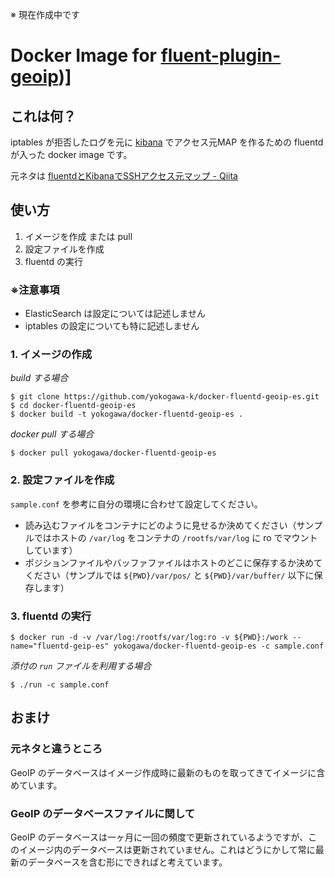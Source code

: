 ※ 現在作成中です

Docker Image for [fluent-plugin-geoip](https://github.com/y-ken/fluent-plugin-geoip))]
====

これは何？
----

iptables が拒否したログを元に [kibana](https://github.com/elasticsearch/kibana) でアクセス元MAP を作るための fluentd が入った docker image です。

元ネタは [fluentdとKibanaでSSHアクセス元マップ - Qiita](http://qiita.com/hiconyan/items/e847793a291760a7ac1d)

使い方
----

1. イメージを作成 または pull 
2. 設定ファイルを作成
3. fluentd の実行

### ※注意事項
- ElasticSearch は設定については記述しません
- iptables の設定についても特に記述しません


### 1. イメージの作成

*build する場合*

```console
$ git clone https://github.com/yokogawa-k/docker-fluentd-geoip-es.git
$ cd docker-fluentd-geoip-es
$ docker build -t yokogawa/docker-fluentd-geoip-es .
```

*docker pull する場合*

```console
$ docker pull yokogawa/docker-fluentd-geoip-es
```

### 2. 設定ファイルを作成

`sample.conf` を参考に自分の環境に合わせて設定してください。

- 読み込むファイルをコンテナにどのように見せるか決めてください（サンプルではホストの `/var/log` をコンテナの `/rootfs/var/log` に ro でマウントしています）
- ポジションファイルやバッファファイルはホストのどこに保存するか決めてください（サンプルでは `${PWD}/var/pos/` と `${PWD}/var/buffer/` 以下に保存します）

### 3. fluentd の実行

```console
$ docker run -d -v /var/log:/rootfs/var/log:ro -v ${PWD}:/work --name="fluentd-geip-es" yokogawa/docker-fluentd-geoip-es -c sample.conf
```

*添付の `run` ファイルを利用する場合*

```consle
$ ./run -c sample.conf
```

おまけ
----

### 元ネタと違うところ

GeoIP のデータベースはイメージ作成時に最新のものを取ってきてイメージに含めています。

### GeoIP のデータベースファイルに関して

GeoIP のデータベースは一ヶ月に一回の頻度で更新されているようですが、このイメージ内のデータベースは更新されていません。これはどうにかして常に最新のデータベースを含む形にできればと考えています。

